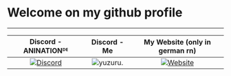 # Welcome on my github profile

-------------------
|Discord - ANINATIONᴰᴱ | Discord - Me | My Website (only in german rn) |
| :---: | :---: | :---: |
| [![Discord](https://img.shields.io/discord/1194517806805438514?style=for-the-badge&logo=discord&logoColor=2d0875&label=ANINATION%E1%B4%B0%E1%B4%B1&labelColor=ANINATION%E1%B4%B0%E1%B4%B1&link=https%3A%2F%2Fdiscord.gg%2Faninationde)](https://discord.gg/aninationde) | ![yuzuru.](https://dcbadge.vercel.app/api/shield/428835662310146049?theme=default-inverted) | [![Website](https://img.shields.io/website?up_message=Online&up_color=dark_green&down_message=Offline&down_color=red&url=https%3A%2F%2Fyuzuru.eu&style=for-the-badge&label=Yuzuru.eu)](https://yuzuru.eu) |

